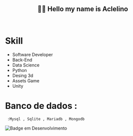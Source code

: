 <h2 align="center">👋🏿 Hello my name is Aclelino</h2><br>


# Skill

  * Software Developer 
  * Back-End 
  * Data Science
  * Python
  * Desing 3d
  * Assets Game
  * Unity
 # Banco de dados : 
     :Mysql , Sqlite , Mariadb , Mongodb

 
![Badge em Desenvolvimento](http://img.shields.io/static/v1?label=STATUS&message=EM%20DESENVOLVIMENTO&color=GREEN&style=for-the-badge)



<!---
Aclelino/Aclelino is a ✨ special ✨ repository because its `README.md` (this file) appears on your GitHub profile.
You can click the Preview link to take a look at your changes.
--->
